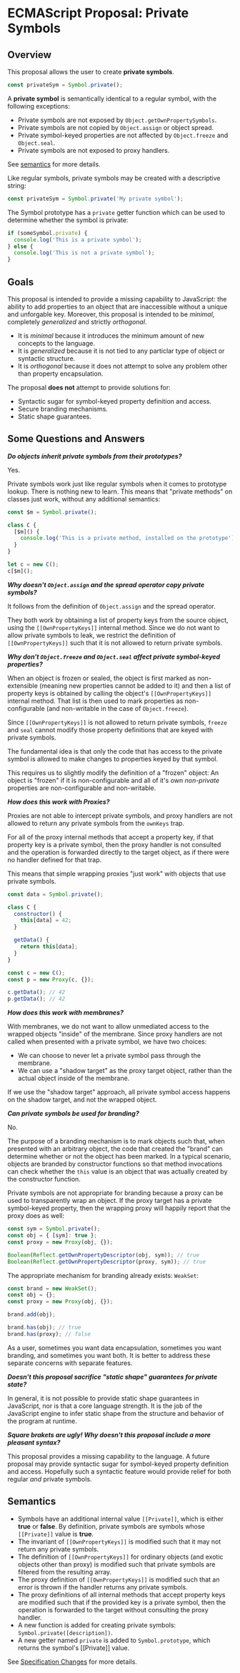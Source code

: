 # ECMAScript Proposal: Private Symbols

## Overview

This proposal allows the user to create **private symbols**.

```js
const privateSym = Symbol.private();
```

A **private symbol** is semantically identical to a regular symbol, with the following exceptions:

- Private symbols are not exposed by `Object.getOwnPropertySymbols`.
- Private symbols are not copied by `Object.assign` or object spread.
- Private symbol-keyed properties are not affected by `Object.freeze` and `Object.seal`.
- Private symbols are not exposed to proxy handlers.

See [semantics](#semantics) for more details.

Like regular symbols, private symbols may be created with a descriptive string:

```js
const privateSym = Symbol.private('My private symbol');
```

The Symbol prototype has a `private` getter function which can be used to determine whether the symbol is private:

```js
if (someSymbol.private) {
  console.log('This is a private symbol');
} else {
  console.log('This is not a private symbol');
}
```

## Goals

This proposal is intended to provide a missing capability to JavaScript: the ability to add properties to an object that are inaccessible without a unique and unforgable key. Moreover, this proposal is intended to be *minimal*, completely *generalized* and strictly *orthogonal*.

- It is *minimal* because it introduces the minimum amount of new concepts to the language.
- It is *generalized* because it is not tied to any particlar type of object or syntactic structure.
- It is *orthogonal* because it does not attempt to solve any problem other than property encapsulation.

The proposal **does not** attempt to provide solutions for:

- Syntactic sugar for symbol-keyed property definition and access.
- Secure branding mechanisms.
- Static shape guarantees.

## Some Questions and Answers

__*Do objects inherit private symbols from their prototypes?*__

Yes.

Private symbols work just like regular symbols when it comes to prototype lookup. There is nothing new to learn. This means that "private methods" on classes just work, without any additional semantics:

```js
const $m = Symbol.private();

class C {
  [$m]() {
    console.log('This is a private method, installed on the prototype');
  }
}

let c = new C();
c[$m]();
```

__*Why doesn't `Object.assign` and the spread operator copy private symbols?*__

It follows from the definition of `Object.assign` and the spread operator.

They both work by obtaining a list of property keys from the source object, using the `[[OwnPropertyKeys]]` internal method. Since we do not want to allow private symbols to leak, we restrict the definition of `[[OwnPropertyKeys]]` such that it is not allowed to return private symbols.

__*Why don't `Object.freeze` and `Object.seal` affect private symbol-keyed properties?*__

When an object is frozen or sealed, the object is first marked as non-extensible (meaning new properties cannot be added to it) and then a list of property keys is obtained by calling the object's `[[OwnPropertyKeys]]` internal method. That list is then used to mark properties as non-configurable (and non-writable in the case of `Object.freeze`).

Since `[[OwnPropertyKeys]]` is not allowed to return private symbols, `freeze` and `seal` cannot modify those property definitions that are keyed with private symbols.

The fundamental idea is that only the code that has access to the private symbol is allowed to make changes to properties keyed by that symbol.

This requires us to slightly modify the definition of a "frozen" object: An object is "frozen" if it is non-configurable and all of it's own *non-private* properties are non-configurable and non-writable.

__*How does this work with Proxies?*__

Proxies are not able to intercept private symbols, and proxy handlers are not allowed to return any private symbols from the `ownKeys` trap.

For all of the proxy internal methods that accept a property key, if that property key is a private symbol, then the proxy handler is not consulted and the operation is forwarded directly to the target object, as if there were no handler defined for that trap.

This means that simple wrapping proxies "just work" with objects that use private symbols.

```js
const data = Symbol.private();

class C {
  constructor() {
    this[data] = 42;
  }

  getData() {
    return this[data];
  }
}

const c = new C();
const p = new Proxy(c, {});

c.getData(); // 42
p.getData(); // 42
```

__*How does this work with membranes?*__

With membranes, we do not want to allow unmediated access to the wrapped objects "inside" of the membrane. Since proxy handlers are not called when presented with a private symbol, we have two choices:

- We can choose to never let a private symbol pass through the membrane.
- We can use a "shadow target" as the proxy target object, rather than the actual object inside of the membrane.

If we use the "shadow target" approach, all private symbol access happens on the shadow target, and not the wrapped object.

__*Can private symbols be used for branding?*__

No.

The purpose of a branding mechanism is to mark objects such that, when presented with an arbitrary object, the code that created the "brand" can determine whether or not the object has been marked. In a typical scenario, objects are branded by constructor functions so that method invocations can check whether the `this` value is an object that was actually created by the constructor function.

Private symbols are not appropriate for branding because a proxy can be used to transparently wrap an object. If the proxy target has a private symbol-keyed property, then the wrapping proxy will happily report that the proxy does as well:

```js
const sym = Symbol.private();
const obj = { [sym]: true };
const proxy = new Proxy(obj, {});

Boolean(Reflect.getOwnPropertyDescriptor(obj, sym)); // true
Boolean(Reflect.getOwnPropertyDescriptor(proxy, sym)); // true
```

The appropriate mechanism for branding already exists: `WeakSet`:

```js
const brand = new WeakSet();
const obj = {};
const proxy = new Proxy(obj, {});

brand.add(obj);

brand.has(obj); // true
brand.has(proxy); // false
```

As a user, sometimes you want data encapsulation, sometimes you want branding, and sometimes you want both. It is better to address these separate concerns with separate features.

__*Doesn't this proposal sacrifice "static shape" guarantees for private state?*__

In general, it is not possible to provide static shape guarantees in JavaScript, nor is that a core language strength. It is the job of the JavaScript engine to infer static shape from the structure and behavior of the program at runtime.

__*Square brakets are ugly! Why doesn't this proposal include a more pleasant syntax?*__

This proposal provides a missing capability to the language. A future proposal may provide syntactic sugar for symbol-keyed property definition and access. Hopefully such a syntactic feature would provide relief for both regular *and* private symbols.

## Semantics

- Symbols have an additional internal value `[[Private]]`, which is either **true** or **false**. By definition, private symbols are symbols whose `[[Private]]` value is **true**.
- The invariant of `[[OwnPropertyKeys]]` is modified such that it may not return any private symbols.
- The definition of `[[OwnPropertyKeys]]` for ordinary objects (and exotic objects other than proxy) is modified such that private symbols are filtered from the resulting array.
- The proxy definition of `[[OwnPropertyKeys]]` is modified such that an error is thrown if the handler returns any private symbols.
- The proxy definitions of all internal methods that accept property keys are modified such that if the provided key is a private symbol, then the operation is forwarded to the target without consulting the proxy handler.
- A new function is added for creating private symbols: `Symbol.private([description])`.
- A new getter named `private` is added to `Symbol.prototype`, which returns the symbol's [[Private]] value.

See [Specification Changes](spec-changes.md) for more details.
